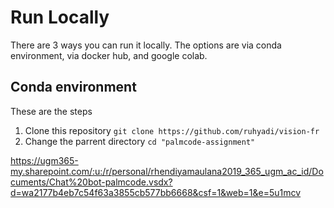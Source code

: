 # Run Locally
There are 3 ways you can run it locally. The options are via conda environment, via docker hub, and google colab.
## Conda environment
These are the steps
1. Clone this repository
`git clone https://github.com/ruhyadi/vision-fr`
2. Change the parrent directory
`cd "palmcode-assignment"`

https://ugm365-my.sharepoint.com/:u:/r/personal/rhendiyamaulana2019_365_ugm_ac_id/Documents/Chat%20bot-palmcode.vsdx?d=wa2177b4eb7c54f63a3855cb577bb6668&csf=1&web=1&e=5u1mcv
